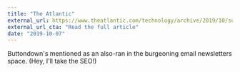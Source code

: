 ```yaml
---
title: "The Atlantic"
external_url: https://www.theatlantic.com/technology/archive/2019/10/substack-revue-email-newsletter-startups-tinyletter/599557/
external_url_cta: "Read the full article"
date: "2019-10-07"
---
```


Buttondown's mentioned as an also-ran in the burgeoning email newsletters space. (Hey, I'll take the SEO!)
